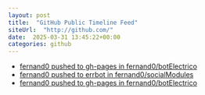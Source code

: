 ```yaml
---
layout: post
title:  "GitHub Public Timeline Feed"
siteUrl:  "http://github.com/"
date:  2025-03-31 13:45:22+00:00
categories: github
---
```

*  [fernand0 pushed to gh-pages in fernand0/botElectrico](https://github.com/fernand0/botElectrico/compare/2bb3ee8133...d50f1ddf1c)
*  [fernand0 pushed to errbot in fernand0/socialModules](https://github.com/fernand0/socialModules/compare/e90f0da7e4...2738a9a55f)
*  [fernand0 pushed to gh-pages in fernand0/botElectrico](https://github.com/fernand0/botElectrico/compare/0179d821e1...6aa1efff26)
